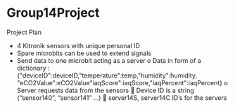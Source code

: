 # Group14Project

Project Plan
-	4 Kitronik sensors with unique personal ID
-	Spare microbits can be used to extend signals
-	Send data to one microbit acting as a server
o	Data in form of a dictionary : {"deviceID":deviceID,"temperature":temp,"humidity":humidity,     
    "eCO2Value":eCO2Value"iaqScore":iaqScore,"iaqPercent":iaqPercent}
o	Server requests data from the sensors
	Device ID is a string (“sensor140”, “sensor141” …)
	server14S, server14C ID’s for the servers
